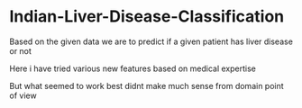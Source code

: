 # Indian-Liver-Disease-Classification

Based on the given data we are to predict if a given patient has liver disease or not 

Here i have tried various new features based on medical expertise 

But what seemed to work best didnt make much sense from domain point of view
